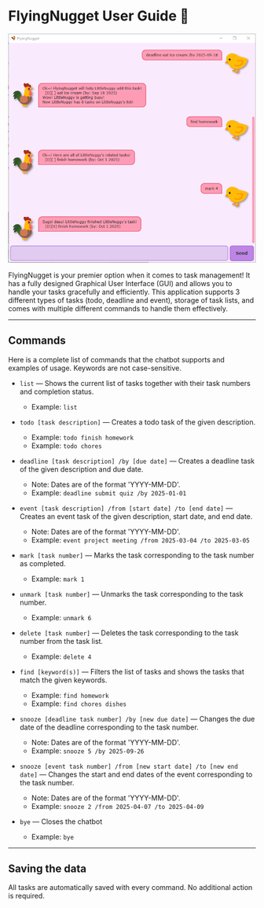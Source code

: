 # FlyingNugget User Guide :chicken:

![product_image](./Ui.png)

FlyingNugget is your premier option when it comes to task management! It has a fully designed Graphical User
Interface (GUI) and allows you to handle your tasks gracefully and efficiently. This application supports 3 different
types of tasks (todo, deadline and event), storage of task lists, and comes with multiple different commands to handle
them effectively.

---
## Commands
Here is a complete list of commands that the chatbot supports and examples of usage. Keywords are not case-sensitive.

- `list` — Shows the current list of tasks together with their task numbers and completion status.
    - Example: `list`

- `todo [task description]` — Creates a todo task of the given description.
    - Example: `todo finish homework`
    - Example: `todo chores`

- `deadline [task description] /by [due date]` — Creates a deadline task of the given description and due date.
    - Note: Dates are of the format 'YYYY-MM-DD'.
    - Example: `deadline submit quiz /by 2025-01-01`

- `event [task description] /from [start date] /to [end date]` — Creates an event task of the given description, start date, and end date.
    - Note: Dates are of the format 'YYYY-MM-DD'.
    - Example: `event project meeting /from 2025-03-04 /to 2025-03-05`

- `mark [task number]` —  Marks the task corresponding to the task number as completed.
    - Example: `mark 1`

- `unmark [task number]` — Unmarks the task corresponding to the task number.
    - Example: `unmark 6`

- `delete [task number]` — Deletes the task corresponding to the task number from the task list.
    - Example: `delete 4`

- `find [keyword(s)]` — Filters the list of tasks and shows the tasks that match the given keywords.
    - Example: `find homework`
    - Example: `find chores dishes`

- `snooze [deadline task number] /by [new due date]` — Changes the due date of the deadline corresponding to the task number.
    - Note: Dates are of the format 'YYYY-MM-DD'.
    - Example: `snooze 5 /by 2025-09-26`

- `snooze [event task number] /from [new start date] /to [new end date]` — Changes the start and end dates of the event corresponding to the task number.
    - Note: Dates are of the format 'YYYY-MM-DD'.
    - Example: `snooze 2 /from 2025-04-07 /to 2025-04-09`

- `bye` — Closes the chatbot
    - Example: `bye`

---
## Saving the data
All tasks are automatically saved with every command. No additional action is required.